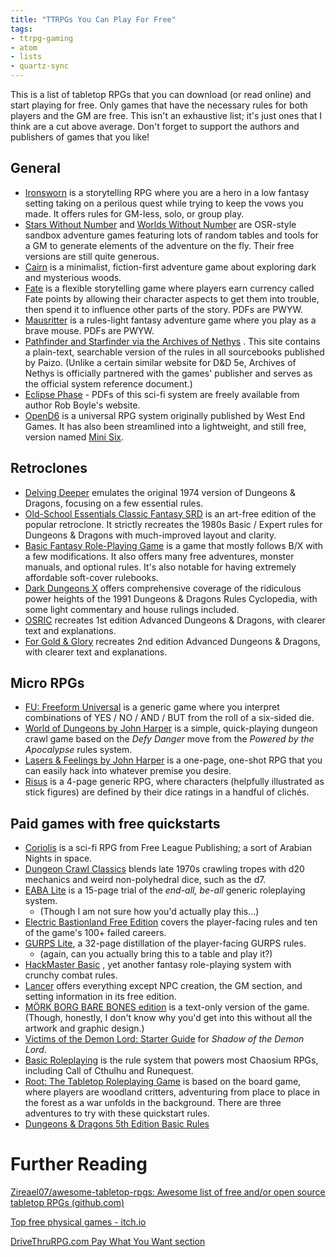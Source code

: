 ```yaml
---
title: "TTRPGs You Can Play For Free"
tags:
- ttrpg-gaming 
- atom
- lists 
- quartz-sync
---
```


This is a list of tabletop RPGs that you can download (or read online) and start playing for free. Only games that have the necessary rules for both players and the GM are free. This isn't an exhaustive list; it's just ones that I think are a cut above average. Don't forget to support the authors and publishers of games that you like!

## General

- [Ironsworn](https://www.ironswornrpg.com/) is a storytelling RPG where you are a hero in a low fantasy setting taking on a perilous quest while trying to keep the vows you made. It offers rules for GM-less, solo, or group play.
- [Stars Without Number](https://www.drivethrurpg.com/product/230009/Stars-Without-Number-Revised-Edition-Free-Version) and [Worlds Without Number](https://www.drivethrurpg.com/product/348809/Worlds-Without-Number-Free-Edition) are OSR-style sandbox adventure games featuring lots of random tables and tools for a GM to generate elements of the adventure on the fly. Their free versions are still quite generous.
- [Cairn](https://cairnrpg.com/) is a minimalist, fiction-first adventure game about exploring dark and mysterious woods.
- [Fate](https://evilhat.com/product/fate-core-system/) is a flexible storytelling game where players earn currency called Fate points by allowing their character aspects to get them into trouble, then spend it to influence other parts of the story. PDFs are PWYW.
- [Mausritter](https://mausritter.com/) is a rules-light fantasy adventure game where you play as a brave mouse. PDFs are PWYW.
- [Pathfinder and Starfinder via the Archives of Nethys](https://2e.aonprd.com/PlayersGuide.aspx) . This site contains a plain-text, searchable version of the rules in all sourcebooks published by Paizo. (Unlike a certain similar website for D&D 5e, Archives of Nethys is officially partnered with the games' publisher and serves as the official system reference document.)
- [Eclipse Phase](https://robboyle.info/#eclipse-phase-pdfs) - PDFs of this sci-fi system are freely available from author Rob Boyle's website.
- [OpenD6](http://opend6project.org/) is a universal RPG system originally published by West End Games. It has also been streamlined into a lightweight, and still free, version named [Mini Six](https://www.drivethrurpg.com/product/144558/Mini-Six-Bare-Bones-Edition).

## Retroclones

- [Delving Deeper](https://ddo.immersiveink.com/) emulates the original 1974 version of Dungeons & Dragons, focusing on a few essential rules.
- [Old-School Essentials Classic Fantasy SRD](https://oldschoolessentials.necroticgnome.com/srd/index.php/Main_Page) is an art-free edition of the popular retroclone. It strictly recreates the 1980s Basic / Expert rules for Dungeons & Dragons with much-improved layout and clarity.
- [Basic Fantasy Role-Playing Game](https://www.basicfantasy.org/) is a game that mostly follows B/X with a few modifications. It also offers many free adventures, monster manuals, and optional rules. It's also notable for having extremely affordable soft-cover rulebooks.
- [Dark Dungeons X](https://www.drivethrurpg.com/product/310711/Dark-Dungeons-X) offers comprehensive coverage of the ridiculous power heights of the 1991 Dungeons & Dragons Rules Cyclopedia, with some light commentary and house rulings included.
- [OSRIC](https://osricrpg.com/) recreates 1st edition Advanced Dungeons & Dragons, with clearer text and explanations.
- [For Gold & Glory](https://www.drivethrurpg.com/product/156530/For-Gold--Glory) recreates 2nd edition Advanced Dungeons & Dragons, with clearer text and explanations.

## Micro RPGs

- [FU: Freeform Universal](https://www.perilplanet.com/freeform-universal/) is a generic game where you interpret combinations of YES / NO / AND / BUT from the roll of a six-sided die.
- [World of Dungeons by John Harper](https://johnharper.itch.io/world-of-dungeons) is a simple, quick-playing dungeon crawl game based on the *Defy Danger* move from the *Powered by the Apocalypse* rules system.
- [Lasers & Feelings by John Harper](https://johnharper.itch.io/lasers-feelings) is a one-page, one-shot RPG that you can easily hack into whatever premise you desire.
- [Risus](https://www.risusiverse.com/) is a 4-page generic RPG, where characters (helpfully illustrated as stick figures) are defined by their dice ratings in a handful of clichés.

## Paid games with free quickstarts

- [Coriolis](https://www.drivethrurpg.com/product/204702/Coriolis-The-Third-Horizon--Quickstart) is a sci-fi RPG from Free League Publishing; a sort of Arabian Nights in space.
- [Dungeon Crawl Classics](https://goodman-games.com/store/wp-content/uploads/sites/10/2020/09/DCC_QSR_Free2.pdf) blends late 1970s crawling tropes with d20 mechanics and weird non-polyhedral dice, such as the d7.
- [EABA Lite](https://www.btrc.net/images/stories/freedownloads/eaba/btr6101_sample.pdf) is a 15-page trial of the *end-all, be-all* generic roleplaying system.
	- (Though I am not sure how you'd actually play this...)
- [Electric Bastionland Free Edition](https://chrismcdee.itch.io/electric-bastionland-free-edition) covers the player-facing rules and ten of the game's 100+ failed careers.
- [GURPS Lite](http://www.sjgames.com/gurps/lite/), a 32-page distillation of the player-facing GURPS rules.
	- (again, can you actually bring this to a table and play it?)
- [HackMaster Basic](https://kenzerco.com/product/hackmaster-basic/) , yet another fantasy role-playing system with crunchy combat rules.
- [Lancer](https://massif-press.itch.io/corebook-pdf-free) offers everything except NPC creation, the GM section, and setting information in its free edition.
- [MÖRK BORG BARE BONES edition](https://morkborg.com/content/)  is a text-only version of the game. (Though, honestly, I don't know why you'd get into this without all the artwork and graphic design.)
- [Victims of the Demon Lord: Starter Guide](https://www.drivethrurpg.com/product/156576/Victims-of-the-Demon-Lord-Starter-Guide) for *Shadow of the Demon Lord*.
- [Basic Roleplaying](https://www.chaosium.com/basic-roleplaying/) is the rule system that powers most Chaosium RPGs, including Call of Cthulhu and Runequest.
- [Root: The Tabletop Roleplaying Game](https://www.drivethrurpg.com/product/288366/Root-The-Tabletop-Roleplaying-Game-Quickstart) is based on the board game, where players are woodland critters, adventuring from place to place in the forest as a war unfolds in the background. There are three adventures to try with these quickstart rules.
- [Dungeons & Dragons 5th Edition Basic Rules](https://www.dndbeyond.com/sources/basic-rules) 


# Further Reading

[Zireael07/awesome-tabletop-rpgs: Awesome list of free and/or open source tabletop RPGs (github.com)](https://github.com/Zireael07/awesome-tabletop-rpgs)

[Top free physical games - itch.io](https://itch.io/physical-games/free)

[DriveThruRPG.com Pay What You Want section](https://www.drivethrurpg.com/browse.php?pwyw=true)